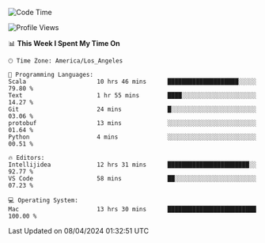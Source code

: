 <!--START_SECTION:waka-->
![Code Time](http://img.shields.io/badge/Code%20Time-924%20hrs%2019%20mins-blue)

![Profile Views](http://img.shields.io/badge/Profile%20Views-0-blue)

📊 **This Week I Spent My Time On** 

```text
🕑︎ Time Zone: America/Los_Angeles

💬 Programming Languages: 
Scala                    10 hrs 46 mins      ████████████████████░░░░░   79.80 % 
Text                     1 hr 55 mins        ████░░░░░░░░░░░░░░░░░░░░░   14.27 % 
Git                      24 mins             █░░░░░░░░░░░░░░░░░░░░░░░░   03.06 % 
protobuf                 13 mins             ░░░░░░░░░░░░░░░░░░░░░░░░░   01.64 % 
Python                   4 mins              ░░░░░░░░░░░░░░░░░░░░░░░░░   00.51 % 

🔥 Editors: 
Intellijidea             12 hrs 31 mins      ███████████████████████░░   92.77 % 
VS Code                  58 mins             ██░░░░░░░░░░░░░░░░░░░░░░░   07.23 % 

💻 Operating System: 
Mac                      13 hrs 30 mins      █████████████████████████   100.00 % 
```


 Last Updated on 08/04/2024 01:32:51 UTC
<!--END_SECTION:waka-->
